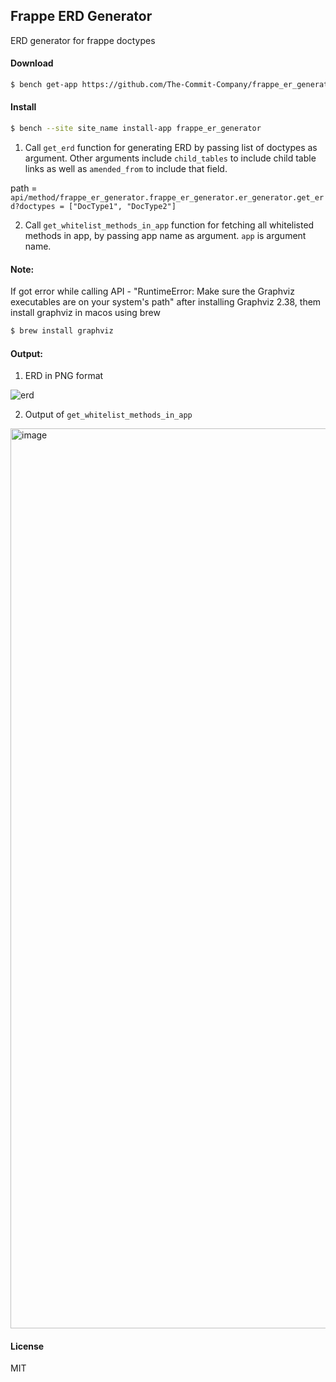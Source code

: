 ## Frappe ERD Generator

ERD generator for frappe doctypes

#### Download

```bash
$ bench get-app https://github.com/The-Commit-Company/frappe_er_generator.git
```

#### Install

```bash
$ bench --site site_name install-app frappe_er_generator
```

1. Call `get_erd` function for generating ERD by passing list of doctypes as argument. Other arguments include `child_tables` to include child table links as well as `amended_from` to include that field.

path = `api/method/frappe_er_generator.frappe_er_generator.er_generator.get_erd?doctypes = ["DocType1", "DocType2"]`

2. Call `get_whitelist_methods_in_app` function for fetching all whitelisted methods in app, by passing app name as argument. `app` is argument name.

#### Note:

If got error while calling API - "RuntimeError: Make sure the Graphviz executables are on your system's path" after installing Graphviz 2.38, them install graphviz in macos using brew

```bash
$ brew install graphviz
```

#### Output:

1. ERD in PNG format

![erd](https://user-images.githubusercontent.com/59503001/231471200-7717c3d4-75f5-45b2-8c2c-84d07ddd865b.png)


2. Output of `get_whitelist_methods_in_app`

<img width="1440" alt="image" src="https://user-images.githubusercontent.com/59503001/231189481-3d0a39b9-3cf4-49e1-a456-706ff700138f.png">

#### License

MIT
